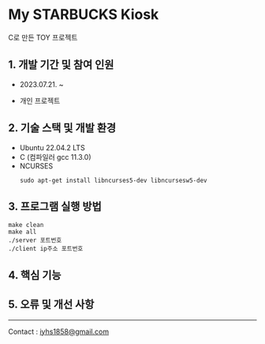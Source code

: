 # My STARBUCKS Kiosk
C로 만든 TOY 프로젝트 


## 1. 개발 기간 및 참여 인원

+ 2023.07.21. ~

+ 개인 프로젝트

## 2. 기술 스택 및 개발 환경

+ Ubuntu 22.04.2 LTS
+ C (컴파일러 gcc 11.3.0)
+ NCURSES 
    ```
    sudo apt-get install libncurses5-dev libncursesw5-dev 
    ```

## 3. 프로그램 실행 방법

```
make clean 
make all
./server 포트번호
./client ip주소 포트번호
```

## 4. 핵심 기능

## 5. 오류 및 개선 사항

  ---
Contact : <iyhs1858@gmail.com> 





